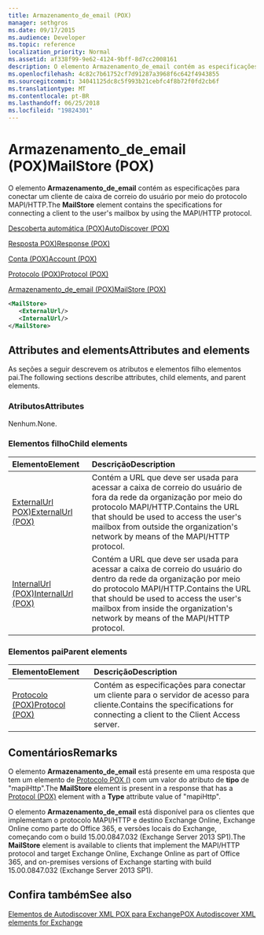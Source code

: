 ```yaml
---
title: Armazenamento_de_email (POX)
manager: sethgros
ms.date: 09/17/2015
ms.audience: Developer
ms.topic: reference
localization_priority: Normal
ms.assetid: af338f99-9e62-4124-9bff-8d7cc2008161
description: O elemento Armazenamento_de_email contém as especificações para conectar um cliente de caixa de correio do usuário por meio do protocolo MAPI/HTTP.
ms.openlocfilehash: 4c82c7b61752cf7d91287a3968f6c642f4943855
ms.sourcegitcommit: 34041125dc8c5f993b21cebfc4f8b72f0fd2cb6f
ms.translationtype: MT
ms.contentlocale: pt-BR
ms.lasthandoff: 06/25/2018
ms.locfileid: "19824301"
---
```

# <a name="mailstore-pox"></a><span data-ttu-id="9b93a-103">Armazenamento_de_email (POX)</span><span class="sxs-lookup"><span data-stu-id="9b93a-103">MailStore (POX)</span></span>

<span data-ttu-id="9b93a-104">O elemento **Armazenamento_de_email** contém as especificações para conectar um cliente de caixa de correio do usuário por meio do protocolo MAPI/HTTP.</span><span class="sxs-lookup"><span data-stu-id="9b93a-104">The **MailStore** element contains the specifications for connecting a client to the user's mailbox by using the MAPI/HTTP protocol.</span></span> 
  
[<span data-ttu-id="9b93a-105">Descoberta automática (POX)</span><span class="sxs-lookup"><span data-stu-id="9b93a-105">AutoDiscover (POX)</span></span>](autodiscover-pox.md)
  
[<span data-ttu-id="9b93a-106">Resposta POX)</span><span class="sxs-lookup"><span data-stu-id="9b93a-106">Response (POX)</span></span>](response-pox.md)
  
[<span data-ttu-id="9b93a-107">Conta (POX)</span><span class="sxs-lookup"><span data-stu-id="9b93a-107">Account (POX)</span></span>](account-pox.md)
  
[<span data-ttu-id="9b93a-108">Protocolo (POX)</span><span class="sxs-lookup"><span data-stu-id="9b93a-108">Protocol (POX)</span></span>](protocol-pox.md)
  
[<span data-ttu-id="9b93a-109">Armazenamento_de_email (POX)</span><span class="sxs-lookup"><span data-stu-id="9b93a-109">MailStore (POX)</span></span>](mailstore-pox.md)
  
```XML
<MailStore>
   <ExternalUrl/>
   <InternalUrl/>
</MailStore>
```

## <a name="attributes-and-elements"></a><span data-ttu-id="9b93a-110">Attributes and elements</span><span class="sxs-lookup"><span data-stu-id="9b93a-110">Attributes and elements</span></span>

<span data-ttu-id="9b93a-111">As seções a seguir descrevem os atributos e elementos filho elementos pai.</span><span class="sxs-lookup"><span data-stu-id="9b93a-111">The following sections describe attributes, child elements, and parent elements.</span></span>
  
### <a name="attributes"></a><span data-ttu-id="9b93a-112">Atributos</span><span class="sxs-lookup"><span data-stu-id="9b93a-112">Attributes</span></span>

<span data-ttu-id="9b93a-113">Nenhum.</span><span class="sxs-lookup"><span data-stu-id="9b93a-113">None.</span></span>
  
### <a name="child-elements"></a><span data-ttu-id="9b93a-114">Elementos filho</span><span class="sxs-lookup"><span data-stu-id="9b93a-114">Child elements</span></span>

|<span data-ttu-id="9b93a-115">**Elemento**</span><span class="sxs-lookup"><span data-stu-id="9b93a-115">**Element**</span></span>|<span data-ttu-id="9b93a-116">**Descrição**</span><span class="sxs-lookup"><span data-stu-id="9b93a-116">**Description**</span></span>|
|:-----|:-----|
|[<span data-ttu-id="9b93a-117">ExternalUrl POX)</span><span class="sxs-lookup"><span data-stu-id="9b93a-117">ExternalUrl (POX)</span></span>](externalurl-pox.md) <br/> |<span data-ttu-id="9b93a-118">Contém a URL que deve ser usada para acessar a caixa de correio do usuário de fora da rede da organização por meio do protocolo MAPI/HTTP.</span><span class="sxs-lookup"><span data-stu-id="9b93a-118">Contains the URL that should be used to access the user's mailbox from outside the organization's network by means of the MAPI/HTTP protocol.</span></span>  <br/> |
|[<span data-ttu-id="9b93a-119">InternalUrl (POX)</span><span class="sxs-lookup"><span data-stu-id="9b93a-119">InternalUrl (POX)</span></span>](internalurl-pox.md) <br/> |<span data-ttu-id="9b93a-120">Contém a URL que deve ser usada para acessar a caixa de correio do usuário do dentro da rede da organização por meio do protocolo MAPI/HTTP.</span><span class="sxs-lookup"><span data-stu-id="9b93a-120">Contains the URL that should be used to access the user's mailbox from inside the organization's network by means of the MAPI/HTTP protocol.</span></span>  <br/> |
   
### <a name="parent-elements"></a><span data-ttu-id="9b93a-121">Elementos pai</span><span class="sxs-lookup"><span data-stu-id="9b93a-121">Parent elements</span></span>

|<span data-ttu-id="9b93a-122">**Elemento**</span><span class="sxs-lookup"><span data-stu-id="9b93a-122">**Element**</span></span>|<span data-ttu-id="9b93a-123">**Descrição**</span><span class="sxs-lookup"><span data-stu-id="9b93a-123">**Description**</span></span>|
|:-----|:-----|
|[<span data-ttu-id="9b93a-124">Protocolo (POX)</span><span class="sxs-lookup"><span data-stu-id="9b93a-124">Protocol (POX)</span></span>](protocol-pox.md) <br/> |<span data-ttu-id="9b93a-125">Contém as especificações para conectar um cliente para o servidor de acesso para cliente.</span><span class="sxs-lookup"><span data-stu-id="9b93a-125">Contains the specifications for connecting a client to the Client Access server.</span></span>  <br/> |
   
## <a name="remarks"></a><span data-ttu-id="9b93a-126">Comentários</span><span class="sxs-lookup"><span data-stu-id="9b93a-126">Remarks</span></span>

<span data-ttu-id="9b93a-127">O elemento **Armazenamento_de_email** está presente em uma resposta que tem um elemento de [Protocolo POX ()](protocol-pox.md) com um valor do atributo de **tipo** de "mapiHttp".</span><span class="sxs-lookup"><span data-stu-id="9b93a-127">The **MailStore** element is present in a response that has a [Protocol (POX)](protocol-pox.md) element with a **Type** attribute value of "mapiHttp".</span></span> 
  
<span data-ttu-id="9b93a-128">O elemento **Armazenamento_de_email** está disponível para os clientes que implementam o protocolo MAPI/HTTP e destino Exchange Online, Exchange Online como parte do Office 365, e versões locais do Exchange, começando com o build 15.00.0847.032 (Exchange Server 2013 SP1).</span><span class="sxs-lookup"><span data-stu-id="9b93a-128">The **MailStore** element is available to clients that implement the MAPI/HTTP protocol and target Exchange Online, Exchange Online as part of Office 365, and on-premises versions of Exchange starting with build 15.00.0847.032 (Exchange Server 2013 SP1).</span></span> 
  
## <a name="see-also"></a><span data-ttu-id="9b93a-129">Confira também</span><span class="sxs-lookup"><span data-stu-id="9b93a-129">See also</span></span>



[<span data-ttu-id="9b93a-130">Elementos de Autodiscover XML POX para Exchange</span><span class="sxs-lookup"><span data-stu-id="9b93a-130">POX Autodiscover XML elements for Exchange</span></span>](pox-autodiscover-xml-elements-for-exchange.md)

